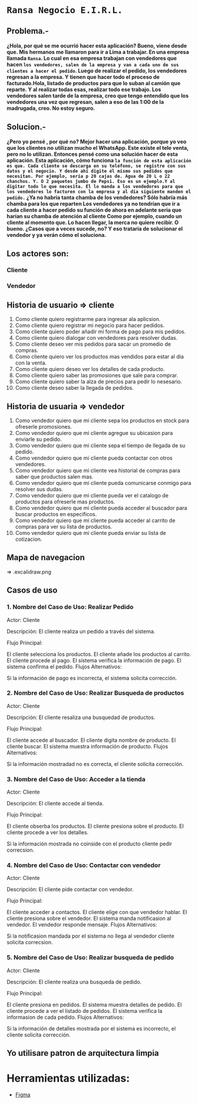 # `Ransa Negocio E.I.R.L.`
## Problema.-
#### ¿Hola, por qué se me ocurrió hacer esta aplicación? Bueno, viene desde que. Mis hermanos me llamaron para ir a Lima a trabajar. En una empresa llamada `Ransa`. Lo cual en esa empresa trabajan con vendedores que hacen  `los vendedores, salen de la empresa y van a cada uno de sus clientes a hacer el pedido`. Luego de realizar el pedido, los vendedores regresan a la empresa. Y tienen que hacer todo el proceso de facturado.Hola, listado de productos para que lo suban al camión que reparte. Y al realizar todas esas, realizar todo ese trabajo. Los vendedores salen tarde de la empresa, creo que tengo entendido que los vendedores una vez que regresan, salen a eso de las 1:00 de la madrugada, creo. No estoy seguro. 
## Solucion.- 
#### ¿Pero yo pensé , por qué no? Mejor hacer una aplicación, porque yo veo que los clientes no utilizan mucho el WhatsApp. Este existe el tele venta, pero no lo utilizan. Entonces pensé como una solución hacer de esta aplicación. Esta aplicación, cómo funciona `la función de esta aplicación es que. Cada cliente se descarga en su teléfono, se registre con sus datos y el negocio. Y desde ahí digite él mismo sus pedidos que necesitan. Por ejemplo, sería p 20 cajas de. Agua de 20 L o 22 chanchos. Y. O 2 paquetes jumbo de Pepsi. Eso es un ejemplo.Y al digitar todo lo que necesita. Él lo manda a los vendedores para que los vendedores lo facturen con la empresa y al día siguiente manden el pedido.` ¿Ya no habría tanta chamba de los vendedores? Sólo habría más chamba para los que reparten Los vendedores ya no tendrían que ir a cada cliente a hacer pedido su función de ahora en adelante sería que harían su chamba de atención al cliente Como por ejemplo, cuando un cliente al momento que. Lo hacen llegar, la merca no quiere recibir. O bueno. ¿Casos que a veces sucede, no? Y eso trataría de solucionar el vendedor y ya verán cómo el soluciona.

## Los actores son:
### Cliente
### Vendedor
## Historia de usuario => cliente
1. Como cliente quiero registrarme para ingresar ala aplicsion.
2. Como cliente quiero registrar mi negocio para hacer pedidos.
3. Como cliente quiero poder añadir mi forma de pago para mis pedidos.
4. Como cliente quiero dialogar con vendedores para resolver dudas.
5. Como cliente deseo ver mis pedidos para sacar un promedio de compras.
6. Como cliente quiero ver los productos mas vendidos para estar al dia con la venta.
7. Como cliente quiero deseo ver los detalles de cada producto.
8. Como cliente quiero saber las promosiones que sale para comprar.
9. Como cliente quiero saber la alza de precios para pedir lo nesesario.
10. Como cliente deseo saber la llegada de pedidos.
## Historia de usuaria => vendedor
1. Como vendedor quiero que mi cliente sepa los productos en stock para ofreserle promosiones.
2. Como vendedor quiero que mi cliente agregue su ubicasion para enviarle su pedido.
3. Como vendedor quiero que mi cliente sepa el tiempo de llegada de su pedido.
4. Como vendedor quiero que mi cliente pueda contactar con otros vendedores.
5. Como vendedor quiero que mi cliente vea historial de compras para saber que productos salen mas.
6. Como vendedor quiero que mi cliente pueda comunicarse conmigo para resolver sus dudas.
7. Como vendedor quiero que mi cliente pueda ver el catalogo de productos para ofreserle mas productos.
8. Como vendedor quiero que mi cliente pueda acceder al buscador para buscar productos en especificos.
9. Como vendedor quiero que mi cliente pueda acceder al carrito de compras para ver su lista de productos.
10. Como vendedor quiero que mi cliente pueda enviar su lista de cotizacion.
## Mapa de navegacion
=> .excalidraw.png
## Casos de uso
### 1. Nombre del Caso de Uso: Realizar Pedido

Actor: Cliente

Descripción: El cliente realiza un pedido a través del sistema.

Flujo Principal:

El cliente selecciona los productos.
El cliente añade los productos al carrito.
El cliente procede al pago.
El sistema verifica la información de pago.
El sistema confirma el pedido.
Flujos Alternativos:

Si la información de pago es incorrecta, el sistema solicita corrección.

### 2. Nombre del Caso de Uso: Realizar Busqueda de productos

Actor: Cliente

Descripción: El cliente resaliza una busquedad de productos.

Flujo Principal:

El cliente accede al buscador.
El cliente digita nombre de producto.
El cliente buscar.
El sistema muestra información de producto.
Flujos Alternativos:

Si la información mostradad no es correcta, el cliente solicita corrección.

### 3. Nombre del Caso de Uso: Acceder a la tienda

Actor: Cliente

Descripción: El cliente accede al tienda.

Flujo Principal:

El cliente obserba los productos.
El cliente presiona sobre el producto.
El cliente procede a ver los detalles.

Si la información mostrada no coinside con el producto cliente pedir correcsion.

### 4. Nombre del Caso de Uso: Contactar con vendedor

Actor: Cliente

Descripción: El cliente pide contactar con vendedor.

Flujo Principal:

El cliente acceder a contactos.
El cliente elige con que vendedor hablar.
El cliente presiona sobre el vendedor.
El sistema manda notificasion al vendedor.
El vendedor responde mensaje.
Flujos Alternativos:

Si la notificasion mandada por el sistema no llega al vendedor cliente solicita correcsion.

### 5. Nombre del Caso de Uso: Realizar busqueda de pedido

Actor: Cliente

Descripción: El cliente realiza una busqueda de pedido.

Flujo Principal:

El cliente presiona en pedidos.
El sistema muestra detalles de pedido.
El cliente procede a ver el listado de pedidos.
El sistema verifica la informasion de cada pedido.
Flujos Alternativos:

Si la información de detalles mostrada por el sistema es incorrecto, el cliente solicita corrección.


## Yo utilisare patron de arquitectura limpia
# Herramientas utilizadas:
- [Figma](https://www.figma.com/design/QHVmwBW0M6Umt1VCRosghT/Landing-page?node-id=0-1&t=WOX98mnI72gVFq5e-1)
